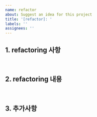 ```yaml
---
name: refactor
about: Suggest an idea for this project
title: '[refactor]: '
labels: ''
assignees: ''
---
```

## 1. refactoring 사항
<br>

## 2. refactoring 내용
<br>

## 3. 추가사항

